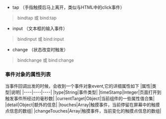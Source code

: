 * tap （手指触摸后马上离开，类似与HTML中的click事件）
> bindtap 或 bind:tap
* input （文本框的输入事件）
> bindinput 或 bind:input
* change （状态改变时触发）
> bindchange 或 bind:change

### 事件对象的属性列表
当事件回调出发的时候，会收到一个事件对象event,它的详细属性如下
|属性|类型|说明|
|----|----|----|
|type|String|事件类型|
|timeStamp|Integer|页面打开到触发事件所经过的毫秒数|
|currentTarget|Object|当前组件的一些属性值合集|
|detail|Object|额外的信息|
|touches|Array|触摸事件，当前停留在屏幕中的触摸点信息的数组|
|changeTouches|Array|触摸事件，当前变化的触摸点信息的数组|